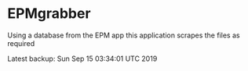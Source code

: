 # EPMgrabber
Using a database from the EPM app this application scrapes the files as required


Latest backup: Sun Sep 15 03:34:01 UTC 2019
